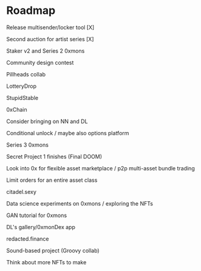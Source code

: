 # Roadmap

Release multisender/locker tool [X]

Second auction for artist series [X]

Staker v2 and Series 2 0xmons

Community design contest

Pillheads collab

LotteryDrop

StupidStable

0xChain

Consider bringing on NN and DL

Conditional unlock / maybe also options platform

Series 3 0xmons

Secret Project 1 finishes (Final DOOM)

Look into 0x for flexible asset marketplace / p2p multi-asset bundle trading

Limit orders for an entire asset class

citadel.sexy

Data science experiments on 0xmons / exploring the NFTs

GAN tutorial for 0xmons

DL's gallery/0xmonDex app

redacted.finance

Sound-based project (Groovy collab)

Think about more NFTs to make

